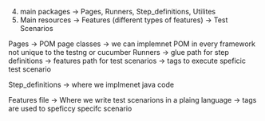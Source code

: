 4. main packages -> Pages, Runners, Step_definitions, Utilites
1. Main resources -> Features (different types of features) -> Test Scenarios 

Pages   -> POM page classes 
        -> we can implemnet POM in every framework not unique to the testng or cucumber
Runners -> glue path for step definitions 
        -> features path for test scenarios
        -> tags to execute speficic test scenario
        
Step_definitions -> where we implmenet java code 

Features file -> Where we write test scenarions in a plaing language
              -> tags are used to speficcy specifc scenario
                